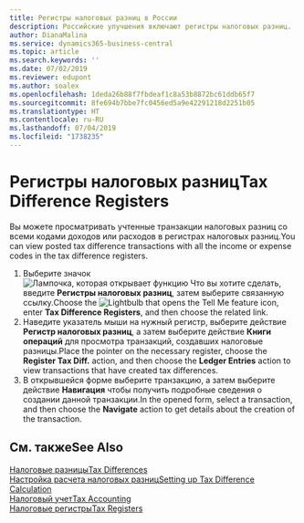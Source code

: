 ```yaml
---
title: Регистры налоговых разниц в России
description: Российские улучшения включают регистры налоговых разниц.
author: DianaMalina
ms.service: dynamics365-business-central
ms.topic: article
ms.search.keywords: ''
ms.date: 07/02/2019
ms.reviewer: edupont
ms.author: soalex
ms.openlocfilehash: 1deda26b88f7fbdeaf1c8a53b8872bc61ddb65f7
ms.sourcegitcommit: 8fe694b7bbe7fc0456ed5a9e42291218d2251b05
ms.translationtype: HT
ms.contentlocale: ru-RU
ms.lasthandoff: 07/04/2019
ms.locfileid: "1738235"
---
```

# <a name="tax-difference-registers"></a><span data-ttu-id="9ecf9-103">Регистры налоговых разниц</span><span class="sxs-lookup"><span data-stu-id="9ecf9-103">Tax Difference Registers</span></span>

<span data-ttu-id="9ecf9-104">Вы можете просматривать учтенные транзакции налоговых разниц со всеми кодами доходов или расходов в регистрах налоговых разниц.</span><span class="sxs-lookup"><span data-stu-id="9ecf9-104">You can view posted tax difference transactions with all the income or expense codes in the tax difference registers.</span></span>

1. <span data-ttu-id="9ecf9-105">Выберите значок ![Лампочка, которая открывает функцию Что вы хотите сделать](../../media/ui-search/search_small.png "Что вы хотите сделать"), введите **Регистры налоговых разниц**, затем выберите связанную ссылку.</span><span class="sxs-lookup"><span data-stu-id="9ecf9-105">Choose the ![Lightbulb that opens the Tell Me feature](../../media/ui-search/search_small.png "Tell me what you want to do") icon, enter **Tax Difference Registers**, and then choose the related link.</span></span>
2. <span data-ttu-id="9ecf9-106">Наведите указатель мыши на нужный регистр, выберите действие **Регистр налоговых разниц**, а затем выберите действие **Книги операций** для просмотра транзакций, создавших налоговые разницы.</span><span class="sxs-lookup"><span data-stu-id="9ecf9-106">Place the pointer on the necessary register, choose the **Register Tax Diff.** action, and then choose the **Ledger Entries** action to view transactions that have created tax differences.</span></span>
3. <span data-ttu-id="9ecf9-107">В открывшейся форме выберите транзакцию, а затем выберите действие **Навигация** чтобы получить подробные сведения о создании данной транзакции.</span><span class="sxs-lookup"><span data-stu-id="9ecf9-107">In the opened form, select a transaction, and then choose the **Navigate** action to get details about the creation of the transaction.</span></span>

## <a name="see-also"></a><span data-ttu-id="9ecf9-108">См. также</span><span class="sxs-lookup"><span data-stu-id="9ecf9-108">See Also</span></span>

[<span data-ttu-id="9ecf9-109">Налоговые разницы</span><span class="sxs-lookup"><span data-stu-id="9ecf9-109">Tax Differences</span></span>](Tax-Differences.md)  
[<span data-ttu-id="9ecf9-110">Настройка расчета налоговых разниц</span><span class="sxs-lookup"><span data-stu-id="9ecf9-110">Setting up Tax Difference Calculation</span></span>](Setting-up-Tax-Difference-Calculation.md)  
[<span data-ttu-id="9ecf9-111">Налоговый учет</span><span class="sxs-lookup"><span data-stu-id="9ecf9-111">Tax Accounting</span></span>](Tax-Accounting.md)  
[<span data-ttu-id="9ecf9-112">Налоговые регистры</span><span class="sxs-lookup"><span data-stu-id="9ecf9-112">Tax Registers</span></span>](Tax-Registers.md)  
